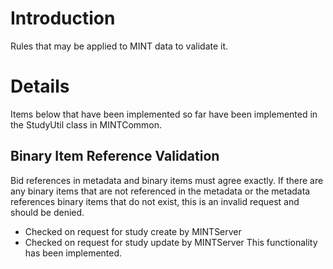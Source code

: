 # Introduction #

Rules that may be applied to MINT data to validate it.

# Details #

Items below that have been implemented so far have been implemented in the StudyUtil class in MINTCommon.

## Binary Item Reference Validation ##
Bid references in metadata and binary items must agree exactly.  If there are any binary items that are not referenced in the metadata or the metadata references binary items that do not exist, this is an invalid request and should be denied.
  * Checked on request for study create by MINTServer
  * Checked on request for study update by MINTServer
This functionality has been implemented.